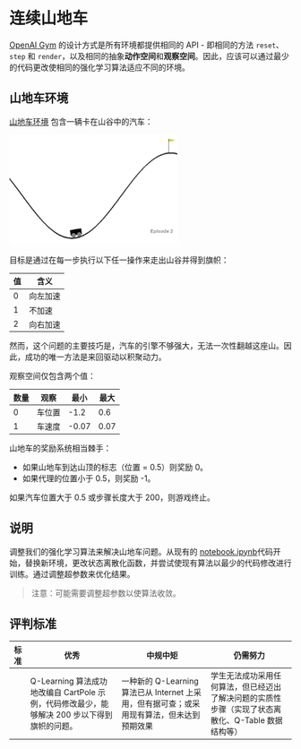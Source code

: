 # 连续山地车

[OpenAI Gym](http://gym.openai.com) 的设计方式是所有环境都提供相同的 API - 即相同的方法 `reset`、`step` 和 `render`，以及相同的抽象**动作空间**和**观察空间**。因此，应该可以通过最少的代码更改使相同的强化学习算法适应不同的环境。


## 山地车环境

[山地车环境](https://gym.openai.com/envs/MountainCar-v0/) 包含一辆卡在山谷中的汽车：

<img src="../images/mountaincar.png" width="300"/>

目标是通过在每一步执行以下任一操作来走出山谷并得到旗帜：

| 值 | 含义 |
|---|---|
| 0 | 向左加速 |
| 1 | 不加速|
| 2 | 向右加速|

然而，这个问题的主要技巧是，汽车的引擎不够强大，无法一次性翻越这座山。因此，成功的唯一方法是来回驱动以积聚动力。

观察空间仅包含两个值：

| 数量	| 观察	        | 最小 | 最大 |
|-----|--------------|-----|-----|
|  0  | 车位置 | -1.2| 0.6 |
|  1  | 车速度 | -0.07 | 0.07 |

山地车的奖励系统相当棘手：

- 如果山地车到达山顶的标志（位置 = 0.5）则奖励 0。
- 如果代理的位置小于 0.5，则奖励 -1。

如果汽车位置大于 0.5 或步骤长度大于 200，则游戏终止。


## 说明

调整我们的强化学习算法来解决山地车问题。从现有的 [notebook.ipynb](../notebook.ipynb)代码开始，替换新环境，更改状态离散化函数，并尝试使现有算法以最少的代码修改进行训练。通过调整超参数来优化结果。

> 注意：可能需要调整超参数以使算法收敛。

## 评判标准

| 标准 | 优秀 | 中规中矩 | 仍需努力 |
| -------- | --------- | -------- | ----------------- |
|          | Q-Learning 算法成功地改编自 CartPole 示例，代码修改最少，能够解决 200 步以下得到旗帜的问题。 | 一种新的 Q-Learning 算法已从 Internet 上采用，但有据可查；或采用现有算法，但未达到预期效果 | 学生无法成功采用任何算法，但已经迈出了解决问题的实质性步骤（实现了状态离散化、Q-Table 数据结构等）|